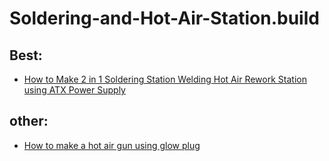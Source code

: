 # Soldering-and-Hot-Air-Station.build
## Best:
- [How to Make 2 in 1 Soldering Station Welding Hot Air Rework Station using ATX Power Supply](https://youtu.be/yutijnsXo4U)

## other:
- [How to make a hot air gun using glow plug](https://youtu.be/VzmsNIsR1EI)
